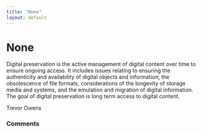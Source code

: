 ```yaml
---
title: "None"
layout: default
---
```

None
=====================
Digital preservation is the active management of digital content over
time to ensure ongoing access. It includes issues relating to ensuring
the authenticity and availability of digital objects and information,
the obsolescence of file formats, considerations of the longevity of
storage media and systems, and the emulation and migration of digital
information. The goal of digital preservation is long term access to
digital content.

Trevor Owens

### Comments ###


